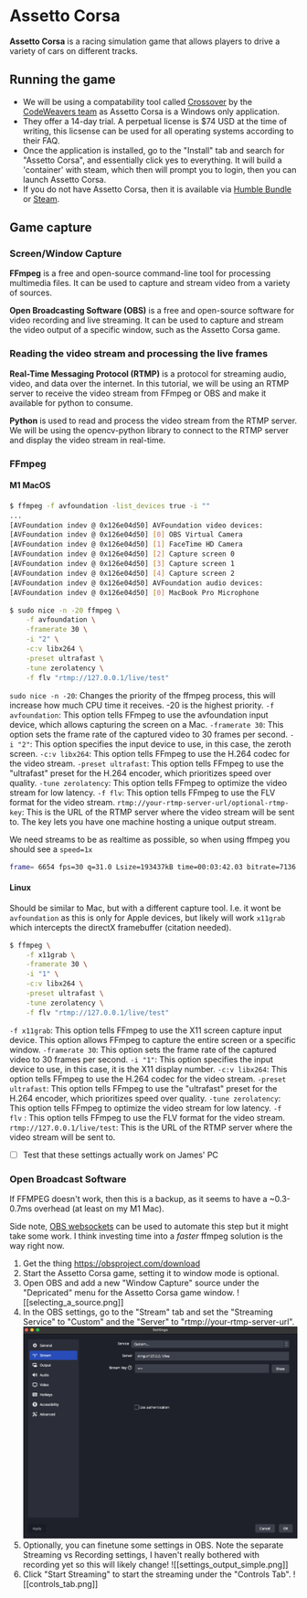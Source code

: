 # Assetto Corsa
**Assetto Corsa** is a racing simulation game that allows players to drive a variety of cars on different tracks. 

## Running the game

- We will be using a compatability tool called [Crossover](https://www.codeweavers.com/crossover) by the [CodeWeavers team](https://www.codeweavers.com/) as Assetto Corsa is a Windows only application.
- They offer a 14-day trial. A perpetual license is $74 USD at the time of writing, this licsense can be used for all operating systems according to their FAQ.
- Once the application is installed, go to the "Install" tab and search for "Assetto Corsa", and essentially click yes to everything. It will build a 'container' with steam, which then will prompt you to login, then you can launch Assetto Corsa. 
- If you do not have Assetto Corsa, then it is available via [Humble Bundle](https://www.humblebundle.com/store/assetto-corsa) or [Steam](https://store.steampowered.com/app/244210/Assetto_Corsa/).



## Game capture

### Screen/Window Capture

**FFmpeg** is a free and open-source command-line tool for processing multimedia files. It can be used to capture and stream video from a variety of sources.

**Open Broadcasting Software (OBS)** is a free and open-source software for video recording and live streaming. It can be used to capture and stream the video output of a specific window, such as the Assetto Corsa game.

### Reading the video stream and processing the live frames

**Real-Time Messaging Protocol (RTMP)** is a protocol for streaming audio, video, and data over the internet. In this tutorial, we will be using an RTMP server to receive the video stream from FFmpeg or OBS and make it available for python to consume.

**Python** is used to read and process the video stream from the RTMP server. We will be using the opencv-python library to connect to the RTMP server and display the video stream in real-time.

### FFmpeg

#### M1 MacOS

```bash
$ ffmpeg -f avfoundation -list_devices true -i ""
...
[AVFoundation indev @ 0x126e04d50] AVFoundation video devices:
[AVFoundation indev @ 0x126e04d50] [0] OBS Virtual Camera
[AVFoundation indev @ 0x126e04d50] [1] FaceTime HD Camera
[AVFoundation indev @ 0x126e04d50] [2] Capture screen 0
[AVFoundation indev @ 0x126e04d50] [3] Capture screen 1
[AVFoundation indev @ 0x126e04d50] [4] Capture screen 2
[AVFoundation indev @ 0x126e04d50] AVFoundation audio devices:
[AVFoundation indev @ 0x126e04d50] [0] MacBook Pro Microphone
```

```bash
$ sudo nice -n -20 ffmpeg \
    -f avfoundation \
    -framerate 30 \
    -i "2" \
    -c:v libx264 \
    -preset ultrafast \
    -tune zerolatency \
    -f flv "rtmp://127.0.0.1/live/test"
```
`sudo nice -n -20`: Changes the priority of the ffmpeg process, this will increase how much CPU time it receives. -20 is the highest priority. 
`-f avfoundation`: This option tells FFmpeg to use the avfoundation input device, which allows capturing the screen on a Mac.
`-framerate 30`: This option sets the frame rate of the captured video to 30 frames per second.
`-i "2"`: This option specifies the input device to use, in this case, the zeroth screen.
`-c:v libx264`: This option tells FFmpeg to use the H.264 codec for the video stream.
`-preset ultrafast`: This option tells FFmpeg to use the "ultrafast" preset for the H.264 encoder, which prioritizes speed over quality.
`-tune zerolatency`: This option tells FFmpeg to optimize the video stream for low latency.
`-f flv`: This option tells FFmpeg to use the FLV format for the video stream.
`rtmp://your-rtmp-server-url/optional-rtmp-key`: This is the URL of the RTMP server where the video stream will be sent to. The key lets you have one machine hosting a unique output stream.

We need streams to be as realtime as possible, so when using ffmpeg you should see a `speed=1x`
```bash
frame= 6654 fps=30 q=31.0 Lsize=193437kB time=00:03:42.03 bitrate=7136.9kbits/s speed=1x
```

#### Linux

Should be similar to Mac, but with a different capture tool. I.e. it wont be `avfoundation` as this is only for Apple devices, but likely will work `x11grab` which intercepts the directX framebuffer (citation needed).

```bash
$ ffmpeg \
	-f x11grab \
	-framerate 30 \
	-i "1" \
	-c:v libx264 \
	-preset ultrafast \
	-tune zerolatency \
	-f flv "rtmp://127.0.0.1/live/test"
```
`-f x11grab`: This option tells FFmpeg to use the X11 screen capture input device. This option allows FFmpeg to capture the entire screen or a specific window.
`-framerate 30`: This option sets the frame rate of the captured video to 30 frames per second.
`-i "1"`: This option specifies the input device to use, in this case, it is the X11 display number.
`-c:v libx264`: This option tells FFmpeg to use the H.264 codec for the video stream.
`-preset ultrafast`: This option tells FFmpeg to use the "ultrafast" preset for the H.264 encoder, which prioritizes speed over quality.
`-tune zerolatency`: This option tells FFmpeg to optimize the video stream for low latency.
`-f flv` : This option tells FFmpeg to use the FLV format for the video stream.    
`rtmp://127.0.0.1/live/test`: This is the URL of the RTMP server where the video stream will be sent to.

- [ ] Test that these settings actually work on James' PC

### Open Broadcast Software
If FFMPEG doesn't work, then this is a backup, as it seems to have a ~0.3-0.7ms overhead (at least on my M1 Mac).

Side note, [OBS websockets](https://github.com/obsproject/obs-websocket#client-software) can be used to automate this step but it might take some work. I think investing time into a *faster* ffmpeg solution is the way right now.

1. Get the thing https://obsproject.com/download
2. Start the Assetto Corsa game, setting it to window mode is optional.
3. Open OBS and add a new "Window Capture" source under the "Depricated" menu for the Assetto Corsa game window.
![[selecting_a_source.png]]
5. In the OBS settings, go to the "Stream" tab and set the "Streaming Service" to "Custom" and the "Server" to "rtmp://your-rtmp-server-url".
![](imgs/obs_settings_stream.png)
7. Optionally, you can finetune some settings in OBS. Note the separate Streaming vs Recording settings, I haven't really bothered with recording yet so this will likely change!
![[settings_output_simple.png]]
9. Click "Start Streaming" to start the streaming under the "Controls Tab".
![[controls_tab.png]]


